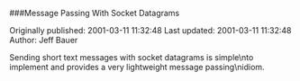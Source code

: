 ###Message Passing With Socket Datagrams

Originally published: 2001-03-11 11:32:48
Last updated: 2001-03-11 11:32:48
Author: Jeff Bauer

Sending short text messages with socket datagrams is simple\nto implement and provides a very lightweight message passing\nidiom.